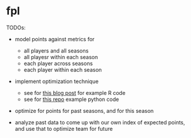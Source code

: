 # fpl

TODOs:

- model points against metrics for
    + all players and all seasons
    + all playesr within each season
    + each player across seasons
    + each player within each season


  
- implement optimization technique
    + see for [this blog post](http://www.pena.lt/y/2014/07/24/mathematically-optimising-fantasy-football-teams/) for example R code
    + see for [this repo](https://github.com/Torvaney/fpl-optimiser) example python code 




- optimize for points for past seasons, and for this season



- analyze past data to come up with our own index of expected points, and use that to optimize team for future